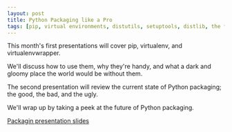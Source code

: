 ```yaml
---
layout: post
title: Python Packaging like a Pro
tags: [pip, virtual environments, distutils, setuptools, distlib, the future]
---
```


This month's first presentations will cover pip, virtualenv, and virtualenvwrapper.

We'll discuss how to use them, why they're handy, and what a dark and gloomy place the world would be without them.

The second presentation will review the current state of Python packaging; the good, the bad, and the ugly. 

We'll wrap up by taking a peek at the future of Python packaging.

[Packagin presentation slides](/presentation_resources/python_packaging/index.html)
